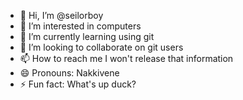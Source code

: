 - 👋 Hi, I’m @seilorboy
- 👀 I’m interested in computers
- 🌱 I’m currently learning using git
- 💞️ I’m looking to collaborate on git users
- 📫 How to reach me I won't release that information
- 😄 Pronouns: Nakkivene
- ⚡ Fun fact: What's up duck?

<!---
seilorboy/seilorboy is a ✨ special ✨ repository because its `README.md` (this file) appears on your GitHub profile.
You can click the Preview link to take a look at your changes.
--->
